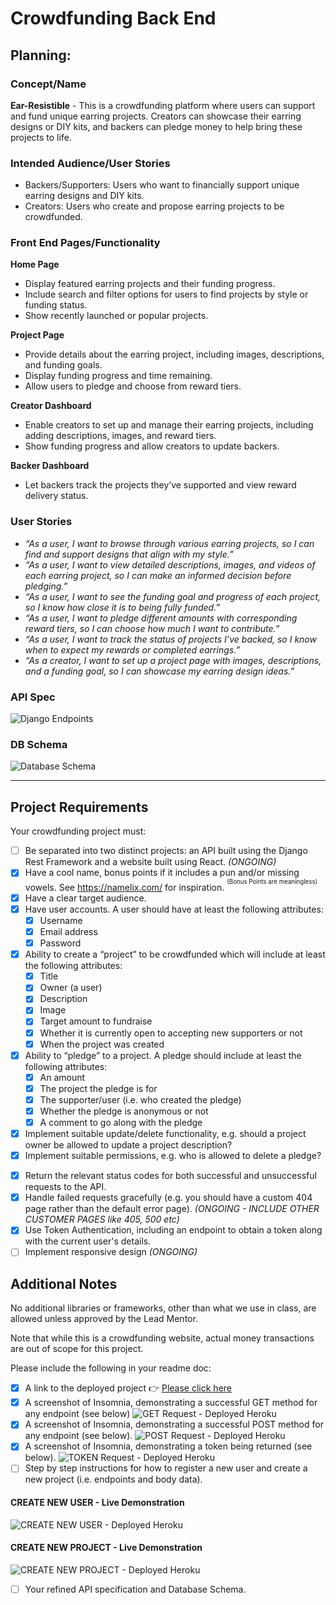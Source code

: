 # Crowdfunding Back End

## Planning:
### Concept/Name
**Ear-Resistible** - This is a crowdfunding platform where users can support and fund unique earring projects. Creators can showcase their earring designs or DIY kits, and backers can pledge money to help bring these projects to life.

### Intended Audience/User Stories
- Backers/Supporters: Users who want to financially support unique earring designs and DIY kits.
- Creators: Users who create and propose earring projects to be crowdfunded.

### Front End Pages/Functionality
**Home Page**
- Display featured earring projects and their funding progress.
- Include search and filter options for users to find projects by style or funding status.
- Show recently launched or popular projects.

**Project Page**
- Provide details about the earring project, including images, descriptions, and funding goals.
- Display funding progress and time remaining.
- Allow users to pledge and choose from reward tiers.

**Creator Dashboard**
- Enable creators to set up and manage their earring projects, including adding descriptions, images, and reward tiers.
- Show funding progress and allow creators to update backers.

**Backer Dashboard**
- Let backers track the projects they’ve supported and view reward delivery status.

### User Stories
- _“As a user, I want to browse through various earring projects, so I can find and support designs that align with my style.”_
- _“As a user, I want to view detailed descriptions, images, and videos of each earring project, so I can make an informed decision before pledging.”_
- _“As a user, I want to see the funding goal and progress of each project, so I know how close it is to being fully funded.”_
- _“As a user, I want to pledge different amounts with corresponding reward tiers, so I can choose how much I want to contribute.”_
- _“As a user, I want to track the status of projects I’ve backed, so I know when to expect my rewards or completed earrings.”_
- _“As a creator, I want to set up a project page with images, descriptions, and a funding goal, so I can showcase my earring design ideas.”_

### API Spec
![Django Endpoints](./README_img/API_Spec.png)

### DB Schema
![Database Schema](./README_img/Database%20Schema.drawio.png)

-------------------------------------------------------------------------------------------------------------------------------------

## Project Requirements
Your crowdfunding project must:

- [ ] Be separated into two distinct projects: an API built using the Django Rest Framework and a website built using React. *(ONGOING)*
- [X] Have a cool name, bonus points if it includes a pun and/or missing vowels. See https://namelix.com/ for inspiration. <sup><sup>(Bonus Points are meaningless)</sup></sup>
- [X] Have a clear target audience.
- [X] Have user accounts. A user should have at least the following attributes:
  - [X] Username
  - [X] Email address
  - [X] Password
- [X] Ability to create a “project” to be crowdfunded which will include at least the following attributes:
  - [X] Title
  - [X] Owner (a user)
  - [X] Description
  - [X] Image
  - [X] Target amount to fundraise
  - [X] Whether it is currently open to accepting new supporters or not
  - [X] When the project was created
- [X] Ability to “pledge” to a project. A pledge should include at least the following attributes:
  - [X] An amount
  - [X] The project the pledge is for
  - [X] The supporter/user (i.e. who created the pledge)
  - [X] Whether the pledge is anonymous or not
  - [X] A comment to go along with the pledge
- [X] Implement suitable update/delete functionality, e.g. should a project owner be allowed to update a project description?
  <!-- Create a general user with an API token - SEE IMPORTANT NOTES -->
- [X] Implement suitable permissions, e.g. who is allowed to delete a pledge?
  <!-- Create a general user with an API token - SEE IMPORTANT NOTES -->
<!-- Supporter can delete their pledge to a project, when they're logged in -->
<!-- Project owner can modify / delete their project, when they're logged in AND if they're the owner of the project -->
- [X] Return the relevant status codes for both successful and unsuccessful requests to the API.
- [X] Handle failed requests gracefully (e.g. you should have a custom 404 page rather than the default error page). *(ONGOING - INCLUDE OTHER CUSTOMER PAGES like 405, 500 etc)*
- [X] Use Token Authentication, including an endpoint to obtain a token along with the current user's details.
- [ ] Implement responsive design *(ONGOING)*

## Additional Notes
No additional libraries or frameworks, other than what we use in class, are allowed unless approved by the Lead Mentor.

Note that while this is a crowdfunding website, actual money transactions are out of scope for this project.

Please include the following in your readme doc:
- [X] A link to the deployed project 👉 [Please click here](https://earisistable-6e77c5ae1c72.herokuapp.com/)
- [X] A screenshot of Insomnia, demonstrating a successful GET method for any endpoint (see below)
![GET Request - Deployed Heroku](./README_img/Screenshot_GetRequest.gif)
- [X] A screenshot of Insomnia, demonstrating a successful POST method for any endpoint (see below).
![POST Request - Deployed Heroku](./README_img/Screenshot_PostRequest.gif)
- [X] A screenshot of Insomnia, demonstrating a token being returned (see below).
![TOKEN Request - Deployed Heroku](./README_img/Screenshot_TokenRequest.gif)
- [ ] Step by step instructions for how to register a new user and create a new project (i.e. endpoints and body data).
####  CREATE NEW USER - Live Demonstration
![CREATE NEW USER - Deployed Heroku](./README_img/Screenshot_CreateNewUser.gif)
####  CREATE NEW PROJECT - Live Demonstration
![CREATE NEW PROJECT - Deployed Heroku](./README_img/Screenshot_CreateNewProject.gif)
- [ ] Your refined API specification and Database Schema.